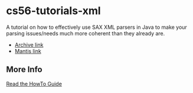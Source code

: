 # cs56-tutorials-xml

A tutorial on how to effectively use SAX XML parsers in Java to make your parsing issues/needs much more coherent than they already are.

* [Archive link](https://foo.cs.ucsb.edu/cs56/issues/0000015/)
* [Mantis link](https://foo.cs.ucsb.edu/56mantis/view.php?id=015)

## More Info

[Read the HowTo Guide](https://docs.google.com/document/pub?id=1Weyus5l1ep4X0PLAiDR3qf59D8UWmH7_WcCm_MhGEqM)